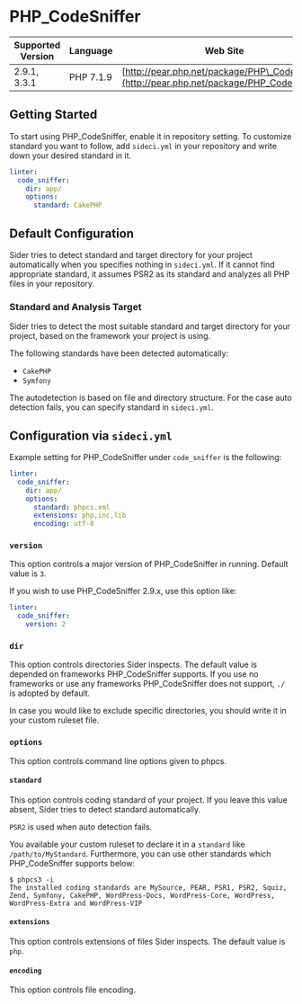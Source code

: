 # PHP\_CodeSniffer

| Supported Version | Language | Web Site |
| ----------------- | -------- | -------- |
| 2.9.1, 3.3.1 | PHP 7.1.9 | [http://pear.php.net/package/PHP\_CodeSniffer](http://pear.php.net/package/PHP_CodeSniffer) |

## Getting Started

To start using PHP\_CodeSniffer, enable it in repository setting. To customize standard you want to follow, add `sideci.yml` in your repository and write down your desired standard in it.

```yaml:sideci.yml
linter:
  code_sniffer:
    dir: app/
    options:
      standard: CakePHP
```

## Default Configuration

Sider tries to detect standard and target directory for your project automatically when you specifies nothing in `sideci.yml`. If it cannot find appropriate standard, it assumes PSR2 as its standard and analyzes all PHP files in your repository.

### Standard and Analysis Target

Sider tries to detect the most suitable standard and target directory for your project, based on the framework your project is using.

The following standards have been detected automatically:

* `CakePHP`
* `Symfony`

The autodetection is based on file and directory structure. For the case auto detection fails, you can specify standard in `sideci.yml`.

## Configuration via `sideci.yml`

Example setting for PHP\_CodeSniffer under `code_sniffer` is the following:

```yaml:sideci.yml
linter:
  code_sniffer:
    dir: app/
    options:
      standard: phpcs.xml
      extensions: php,inc,lib
      encoding: utf-8
```

### `version`

This option controls a major version of PHP\_CodeSniffer in running. Default value is `3`.

If you wish to use PHP_CodeSniffer 2.9.x, use this option like:

```yaml
linter:
  code_sniffer:
    version: 2
```

### `dir`

This option controls directories Sider inspects. The default value is depended on frameworks PHP\_CodeSniffer supports. If you use no frameworks or use any frameworks PHP\_CodeSniffer does not support, `./` is adopted by default.

In case you would like to exclude specific directories, you should write it in your custom ruleset file.

### `options`

This option controls command line options given to phpcs.

#### `standard`

This option controls coding standard of your project. If you leave this value absent, Sider tries to detect standard automatically.

`PSR2` is used when auto detection fails.

You available your custom ruleset to declare it in a `standard` like `/path/to/MyStandard`. Furthermore, you can use other standards which PHP\_CodeSniffer supports below:

```
$ phpcs3 -i
The installed coding standards are MySource, PEAR, PSR1, PSR2, Squiz, Zend, Symfony, CakePHP, WordPress-Docs, WordPress-Core, WordPress, WordPress-Extra and WordPress-VIP
```

#### `extensions`

This option controls extensions of files Sider inspects. The default value is `php`.

#### `encoding`

This option controls file encoding.
